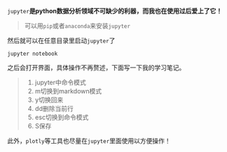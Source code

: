 

`jupyter`**是python数据分析领域不可缺少的利器，而我也在使用过后爱上了它！**



> 可以用`pip`或者`anaconda`来安装`jupyter`



然后就可以在任意目录里启动`jupyter`了

`jupyter notebook`

之后会打开界面，具体操作不再赘述，下面写一下我的学习笔记。



> 1. jupyter中命令模式
> 2. m切换到markdown模式
> 3. y切换回来
> 4. dd删除当前行
> 5. esc切换到命令模式
> 6. S保存

此外，`plotly`等工具也尽量在`jupyter`里面使用以方便操作！